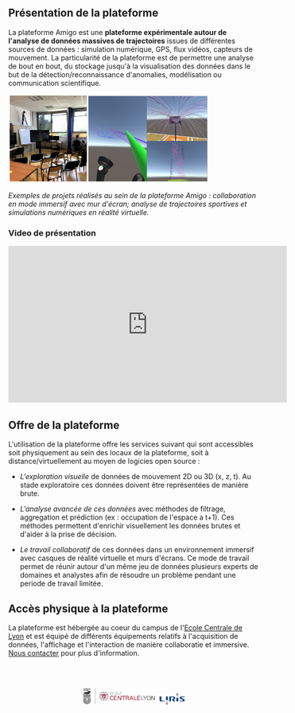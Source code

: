 
## Présentation de la plateforme




La plateforme Amigo est une **plateforme expérimentale autour de l'analyse de données massives de trajectoires** issues de différentes sources de données : simulation numérique, GPS, flux vidéos, capteurs de mouvement. La particularité de la plateforme est de permettre une analyse de bout en bout, du stockage jusqu'à la visualisation des données dans le but de la détection/reconnaissance d'anomalies, modélisation ou communication scientifique.

<div style="width: 80%; text-align: center">
  <img style="margin-left: auto; margin-right: auto;" src="img/teaser.png">
</div>

*Exemples de projets réalisés au sein de la plateforme Amigo : collaboration en mode immersif avec mur d'écran; analyse de trajectoires sportives et simulations numériques en réalité virtuelle.*

### Video de présentation

<div style="width: 80%; text-align: center">
  <iframe width="560" height="315" src="https://www.youtube.com/embed/t8DHTdu3pLU" title="YouTube video player" frameborder="0" allow="accelerometer; autoplay; clipboard-write; encrypted-media; gyroscope; picture-in-picture" allowfullscreen></iframe>
</div>

## Offre de la plateforme

L'utilisation de la plateforme offre les services suivant qui sont accessibles soit physiquement au sein des locaux de la plateforme, soit à distance/virtuellement au moyen de logicies open source :

* *L'exploration visuelle* de données de mouvement 2D ou 3D (x, z, t). Au stade exploratoire ces données doivent être représentées de manière brute.

* *L'analyse avancée de ces données* avec méthodes de filtrage, aggregation et prédiction (ex : occupation de l'espace a t+1). Ces méthodes permettent d'enrichir visuellement les données brutes et d'aider à la prise de décision.

* *Le travail collaboratif* de ces données dans un environnement immersif avec casques de réalité virtuelle et murs d'écrans. Ce mode de travail permet de réunir autour d'un même jeu de données plusieurs experts de domaines et analystes afin de résoudre un problème pendant une periode de travail limitée.


## Accès physique à la plateforme

La plateforme est hébergée au coeur du campus de l'[Ecole Centrale de Lyon](https://www.ec-lyon.fr/) et est équipé de différents équipements relatifs à l'acquisition de données, l'affichage et l'interaction de manière collaboratie et immersive. [Nous contacter](/contact/) pour plus d'information.

<br><br>


<p align="center" style="text-align: center">
  <a href="https://www.ec-lyon.fr/"><img style="width: 30%" src="img/logo-ecole-centrale.png"></a>
  <a href="https://www.ec-lyon.fr/"><img style="width: 10%" src="img/logo-liris.png"></a>
</p>
